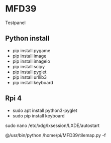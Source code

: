 # MFD39
Testpanel

## Python install
* pip install pygame
* pip install image
* pip install imageio
* pip install scipy
* pip install pyglet
* pip install urllib3
* pip install keyboard

## Rpi 4

* sudo apt install python3-pyglet
* sudo pip install keyboard

sudo nano /etc/xdg/lxsession/LXDE/autostart 

@/usr/bin/python /home/pi/MFD39/tilemap.py -f
